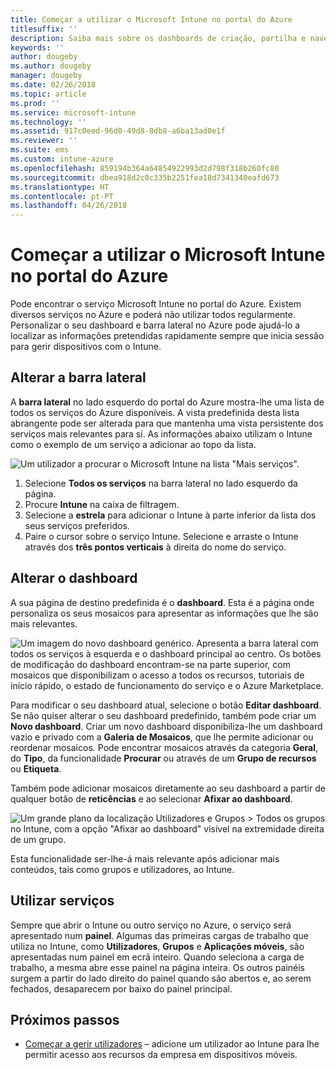 ```yaml
---
title: Começar a utilizar o Microsoft Intune no portal do Azure
titlesuffix: ''
description: Saiba mais sobre os dashboards de criação, partilha e navegação do Microsoft Intune no portal do Azure.
keywords: ''
author: dougeby
ms.author: dougeby
manager: dougeby
ms.date: 02/26/2018
ms.topic: article
ms.prod: ''
ms.service: microsoft-intune
ms.technology: ''
ms.assetid: 917c0eed-96d0-49d8-8db8-a6ba13ad0e1f
ms.reviewer: ''
ms.suite: ems
ms.custom: intune-azure
ms.openlocfilehash: 859194b364a64854922993d2d798f318b260fc80
ms.sourcegitcommit: dbea918d2c0c335b2251fea18d7341340eafd673
ms.translationtype: HT
ms.contentlocale: pt-PT
ms.lasthandoff: 04/26/2018
---
```

# <a name="getting-started-with-microsoft-intune-in-the-azure-portal"></a>Começar a utilizar o Microsoft Intune no portal do Azure

Pode encontrar o serviço Microsoft Intune no portal do Azure. Existem diversos serviços no Azure e poderá não utilizar todos regularmente. Personalizar o seu dashboard e barra lateral no Azure pode ajudá-lo a localizar as informações pretendidas rapidamente sempre que inicia sessão para gerir dispositivos com o Intune.

## <a name="changing-the-sidebar"></a>Alterar a barra lateral

A __barra lateral__ no lado esquerdo do portal do Azure mostra-lhe uma lista de todos os serviços do Azure disponíveis. A vista predefinida desta lista abrangente pode ser alterada para que mantenha uma vista persistente dos serviços mais relevantes para si. As informações abaixo utilizam o Intune como o exemplo de um serviço a adicionar ao topo da lista.

![Um utilizador a procurar o Microsoft Intune na lista "Mais serviços".](./media/azure-add-intune1.png)

1. Selecione **Todos os serviços** na barra lateral no lado esquerdo da página.
2. Procure **Intune** na caixa de filtragem.
3. Selecione a **estrela** para adicionar o Intune à parte inferior da lista dos seus serviços preferidos.
4. Paire o cursor sobre o serviço Intune. Selecione e arraste o Intune através dos **três pontos verticais** à direita do nome do serviço.

## <a name="changing-the-dashboard"></a>Alterar o dashboard

A sua página de destino predefinida é o **dashboard**. Esta é a página onde personaliza os seus mosaicos para apresentar as informações que lhe são mais relevantes.

![Um imagem do novo dashboard genérico. Apresenta a barra lateral com todos os serviços à esquerda e o dashboard principal ao centro. Os botões de modificação do dashboard encontram-se na parte superior, com mosaicos que disponibilizam o acesso a todos os recursos, tutoriais de início rápido, o estado de funcionamento do serviço e o Azure Marketplace.](./media/azure-default-dashboard.png)

Para modificar o seu dashboard atual, selecione o botão **Editar dashboard**. Se não quiser alterar o seu dashboard predefinido, também pode criar um **Novo dashboard**. Criar um novo dashboard disponibiliza-lhe um dashboard vazio e privado com a **Galeria de Mosaicos**, que lhe permite adicionar ou reordenar mosaicos. Pode encontrar mosaicos através da categoria **Geral**, do **Tipo**, da funcionalidade **Procurar** ou através de um **Grupo de recursos** ou **Etiqueta**.

Também pode adicionar mosaicos diretamente ao seu dashboard a partir de qualquer botão de **reticências** e ao selecionar **Afixar ao dashboard**.

![Um grande plano da localização Utilizadores e Grupos > Todos os grupos no Intune, com a opção "Afixar ao dashboard" visível na extremidade direita de um grupo.](./media/azure-pin-to-dashboard.png)

Esta funcionalidade ser-lhe-á mais relevante após adicionar mais conteúdos, tais como grupos e utilizadores, ao Intune.

## <a name="using-services"></a>Utilizar serviços

Sempre que abrir o Intune ou outro serviço no Azure, o serviço será apresentado num **painel**. Algumas das primeiras cargas de trabalho que utiliza no Intune, como **Utilizadores**, **Grupos** e **Aplicações móveis**, são apresentadas num painel em ecrã inteiro. Quando seleciona a carga de trabalho, a mesma abre esse painel na página inteira. Os outros painéis surgem a partir do lado direito do painel quando são abertos e, ao serem fechados, desaparecem por baixo do painel principal.

## <a name="next-steps"></a>Próximos passos

* [Começar a gerir utilizadores](get-started-users.md) – adicione um utilizador ao Intune para lhe permitir acesso aos recursos da empresa em dispositivos móveis.
